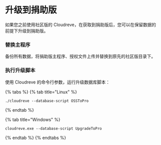 # 升级到捐助版

如果您之前使用社区版的 Cloudreve，在获取到捐助版后，您可以在保留数据的前提下升级到捐助版。

### 替换主程序

备份所有数据，将捐助版主程序、授权文件上传并替换到原先的社区版目录下。

### 执行升级脚本

使用 Cloudreve 的命令行参数，运行升级数据库脚本：

{% tabs %}
{% tab title="Linux" %}
```
./cloudreve --database-script OSSToPro
```
{% endtab %}

{% tab title="Windows" %}
```
cloudreve.exe --database-script UpgradeToPro
```
{% endtab %}
{% endtabs %}

